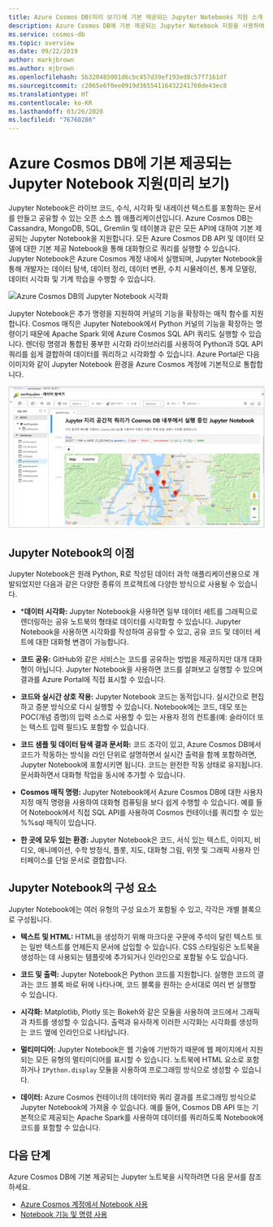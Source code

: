 ```yaml
---
title: Azure Cosmos DB(미리 보기)에 기본 제공되는 Jupyter Notebooks 지원 소개
description: Azure Cosmos DB에 기본 제공되는 Jupyter Notebook 지원을 사용하여 대화형으로 쿼리를 실행하는 방법을 알아봅니다.
ms.service: cosmos-db
ms.topic: overview
ms.date: 09/22/2019
author: markjbrown
ms.author: mjbrown
ms.openlocfilehash: 5b320485001d6cbc457d39ef193ed8c57f7161df
ms.sourcegitcommit: c2065e6f0ee0919d36554116432241760de43ec8
ms.translationtype: HT
ms.contentlocale: ko-KR
ms.lasthandoff: 03/26/2020
ms.locfileid: "76760286"
---
```

# <a name="built-in-jupyter-notebooks-support-in-azure-cosmos-db-preview"></a>Azure Cosmos DB에 기본 제공되는 Jupyter Notebook 지원(미리 보기)

Jupyter Notebook은 라이브 코드, 수식, 시각화 및 내레이션 텍스트를 포함하는 문서를 만들고 공유할 수 있는 오픈 소스 웹 애플리케이션입니다. Azure Cosmos DB는 Cassandra, MongoDB, SQL, Gremlin 및 테이블과 같은 모든 API에 대하여 기본 제공되는 Jupyter Notebook을 지원합니다. 모든 Azure Cosmos DB API 및 데이터 모델에 대한 기본 제공 Notebook을 통해 대화형으로 쿼리를 실행할 수 있습니다. Jupyter Notebook은 Azure Cosmos 계정 내에서 실행되며, Jupyter Notebook을 통해 개발자는 데이터 탐색, 데이터 정리, 데이터 변환, 수치 시뮬레이션, 통계 모델링, 데이터 시각화 및 기계 학습을 수행할 수 있습니다.

![Azure Cosmos DB의 Jupyter Notebook 시각화](./media/cosmosdb-jupyter-notebooks/cosmos-notebooks-overview.png)

Jupyter Notebook은 추가 명령을 지원하여 커널의 기능을 확장하는 매직 함수를 지원합니다. Cosmos 매직은 Jupyter Notebook에서 Python 커널의 기능을 확장하는 명령이기 때문에 Apache Spark 외에 Azure Cosmos SQL API 쿼리도 실행할 수 있습니다. 렌더링 명령과 통합된 풍부한 시각화 라이브러리를 사용하여 Python과 SQL API 쿼리를 쉽게 결합하여 데이터를 쿼리하고 시각화할 수 있습니다.
Azure Portal은 다음 이미지와 같이 Jupyter Notebook 환경을 Azure Cosmos 계정에 기본적으로 통합합니다.

![Azure Cosmos DB의 Jupyter Notebook 지원](./media/cosmosdb-jupyter-notebooks/jupyter-notebooks-portal.png)

## <a name="benefits-of-jupyter-notebooks"></a>Jupyter Notebook의 이점

Jupyter Notebook은 원래 Python, R로 작성된 데이터 과학 애플리케이션용으로 개발되었지만 다음과 같은 다양한 종류의 프로젝트에 다양한 방식으로 사용될 수 있습니다.

* ***데이터 시각화:** Jupyter Notebook을 사용하면 일부 데이터 세트를 그래픽으로 렌더링하는 공유 노트북의 형태로 데이터를 시각화할 수 있습니다. Jupyter Notebook을 사용하면 시각화를 작성하여 공유할 수 있고, 공유 코드 및 데이터 세트에 대한 대화형 변경이 가능합니다.

* **코드 공유:** GitHub와 같은 서비스는 코드를 공유하는 방법을 제공하지만 대개 대화형이 아닙니다. Jupyter Notebook을 사용하면 코드를 살펴보고 실행할 수 있으며 결과를 Azure Portal에 직접 표시할 수 있습니다.

* **코드와 실시간 상호 작용:** Jupyter Notebook 코드는 동적입니다. 실시간으로 편집하고 증분 방식으로 다시 실행할 수 있습니다. Notebook에는 코드, 데모 또는 POC(개념 증명)의 입력 소스로 사용할 수 있는 사용자 정의 컨트롤(예: 슬라이더 또는 텍스트 입력 필드)도 포함할 수 있습니다.

* **코드 샘플 및 데이터 탐색 결과 문서화:** 코드 조각이 있고, Azure Cosmos DB에서 코드가 작동하는 방식을 라인 단위로 설명하면서 실시간 출력을 함께 포함하려면, Jupyter Notebook에 포함시키면 됩니다. 코드는 완전한 작동 상태로 유지됩니다. 문서화하면서 대화형 작업을 동시에 추가할 수 있습니다.

* **Cosmos 매직 명령:** Jupyter Notebook에서 Azure Cosmos DB에 대한 사용자 지정 매직 명령을 사용하여 대화형 컴퓨팅을 보다 쉽게 수행할 수 있습니다. 예를 들어 Notebook에서 직접 SQL API를 사용하여 Cosmos 컨테이너를 쿼리할 수 있는 %%sql 매직이 있습니다.

* **한 곳에 모두 있는 환경:** Jupyter Notebook은 코드, 서식 있는 텍스트, 이미지, 비디오, 애니메이션, 수학 방정식, 플롯, 지도, 대화형 그림, 위젯 및 그래픽 사용자 인터페이스를 단일 문서로 결합합니다.

## <a name="components-of-a-jupyter-notebook"></a>Jupyter Notebook의 구성 요소

Jupyter Notebook에는 여러 유형의 구성 요소가 포함될 수 있고, 각각은 개별 블록으로 구성됩니다.

* **텍스트 및 HTML:** HTML을 생성하기 위해 마크다운 구문에 주석이 달린 텍스트 또는 일반 텍스트를 언제든지 문서에 삽입할 수 있습니다. CSS 스타일링은 노트북을 생성하는 데 사용되는 템플릿에 추가되거나 인라인으로 포함될 수도 있습니다.

* **코드 및 출력:** Jupyter Notebook은 Python 코드를 지원합니다. 실행한 코드의 결과는 코드 블록 바로 뒤에 나타나며, 코드 블록을 원하는 순서대로 여러 번 실행할 수 있습니다.

* **시각화:** Matplotlib, Plotly 또는 Bokeh와 같은 모듈을 사용하여 코드에서 그래픽과 차트를 생성할 수 있습니다. 출력과 유사하게 이러한 시각화는 시각화를 생성하는 코드 옆에 인라인으로 나타납니다.

* **멀티미디어:** Jupyter Notebook은 웹 기술에 기반하기 때문에 웹 페이지에서 지원되는 모든 유형의 멀티미디어를 표시할 수 있습니다. 노트북에 HTML 요소로 포함하거나 `IPython.display` 모듈을 사용하여 프로그래밍 방식으로 생성할 수 있습니다.

* **데이터:** Azure Cosmos 컨테이너의 데이터와 쿼리 결과를 프로그래밍 방식으로 Jupyter Notebook에 가져올 수 있습니다. 예를 들어, Cosmos DB API 또는 기본적으로 제공되는 Apache Spark를 사용하여 데이터를 쿼리하도록 Notebook에 코드를 포함할 수 있습니다.

## <a name="next-steps"></a>다음 단계

Azure Cosmos DB에 기본 제공되는 Jupyter 노트북을 시작하려면 다음 문서를 참조하세요.

* [Azure Cosmos 계정에서 Notebook 사용](enable-notebooks.md)
* [Notebook 기능 및 명령 사용](use-notebook-features-and-commands.md)



